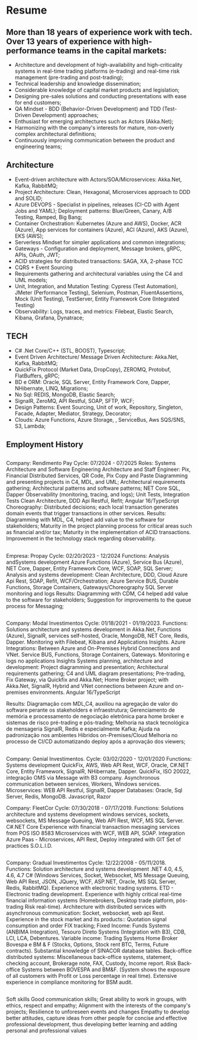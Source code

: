 # Resume

## More than 18 years of experience work with tech. Over 13 years of experience with high-performance teams in the capital markets:
 - Architecture and development of high-availability and high-criticality systems in real-time trading platforms (e-trading) and real-time risk management (pre-trading and post-trading);
 - Technical leadership and knowledge dissemination;
 - Considerable knowledge of capital market products and legislation;
 - Designing pre-sales solutions and conducting presentations with ease for end customers;
 -  QA Mindset - BDD (Behavior-Driven Development) and TDD (Test-Driven Development) approaches;
 - Enthusiast for emerging architectures such as Actors (Akka.Net);
 - Harmonizing with the company's interests for mature, non-overly complex architectural definitions;
 - Continuously improving communication between the product and engineering teams;

## Architecture
 - Event-driven architecture with Actors/SOA/Microservices: Akka.Net, Kafka, RabbitMQ;
 - Project Architecture: Clean, Hexagonal, Microservices approach to DDD and SOLID;
 - Azure DEVOPS - Specialist in pipelines, releases (CI-CD with Agent Jobs and YAML); Deployment patterns: Blue/Green, Canary, A/B Testing, Ramped, Big Bang;
 - Container Orchestration: Kubernetes (Azure and AWS), Docker, ACR (Azure), App services for containers (Azure), ACI (Azure), AKS (Azure), EKS (AWS);
 - Serverless Mindset for simpler applications and common integrations;
 - Gateways - Configuration and deployment, Message brokers, gRPC, APIs, OAuth, JWT;
 -  ACID strategies for distributed transactions: SAGA, XA, 2-phase TCC
 - CQRS + Event Sourcing
 - Requirements gathering and architectural variables using the C4 and UML models;
 - Unit, Integration, and Mutation Testing: Cypress (Test Automation), JMeter (Performance Testing), Selenium, Postman, FluentAssertions, Mock (Unit Testing), TestServer, Entity Framework Core (Integrated Testing)
 - Observability: Logs, traces, and metrics: Filebeat, Elastic Search, Kibana, Grafana, Dynatrace;

## TECH
 - C# .Net Core/C++ (STL, BOOST), Typescript;
 - Event Driven Architecture/ Message Driven Architecture: Akka.Net, Kafka, RabbitMQ;
 - QuickFix Protocol (Market Data, DropCopy), ZEROMQ, Protobuf, FlatBuffers, gRPC;
 - BD e ORM: Oracle, SQL Server, Entity Framework Core, Dapper, NHibernate, LINQ, Migrations;
 - No Sql: REDIS, MongoDB, Elastic Search;
 - SignalR, ZeroMQ, API Restful, SOAP, SFTP, WCF;
 - Design Patterns: Event Sourcing, Unit of work, Repository, Singleton, Facade, Adapter, Mediator, Strategy, Decorator;
 - Clouds: Azure Functions, Azure Storage, , ServiceBus, Aws SQS/SNS, S3,   Lambda;


## Employment History
##
Company: Rendimento Pay					                                                                  Cycle: 07/2024 - 07/2025
Roles: Systems Architecture and Software Engineering
Architecture and Staff Engineer:
Pix, Financial Distributed Services, QR Code, Pix Copy and Paste
Diagramming and presenting projects in C4, MDL, and UML;
Architectural requirements gathering;
Architectural patterns and software patterns;
NET Core SQL, Dapper
Observability (monitoring, tracing, and logs);
Unit Tests, Integration Tests
Clean Architecture, DDD
Api Restful, Refit;
Angular 16/TypeScript
Choreography: Distributed decisions; each local transaction generates domain events that trigger transactions in other services.
Results:
Diagramming with MDL, C4, helped add value to the software for stakeholders; 
Maturity in the project planning process for critical areas such as financial and/or tax;
Maturity in the implementation of ACID transactions.
Improvement in the technology stack regarding observability.

##

Empresa:  Propay                                                                               Cycle: 02/20/2023 - 12/2024
Functions: Analysis andSystems development Azure Functions (Azure), Service Bus (Azure), NET Core, Dapper, Entity Framework Core, WCF, SOAP, SQL Server;
Analysis and systems development:
Clean Architecture, DDD, Cloud Azure
Api Rest, SOAP, Refit, WCF/Orchestration;
Azure Service BUS, Durable Functions, Storage Containers, Gateways/Choreography
SQL Server monitoring and logs
Results:
Diagramming with CDM, C4 helped add value to the software for stakeholders;
Suggestion for improvements to the queue process for Messaging;

##

Company:  Modal Investimentos                                      		                          Cycle: 01/18/2021 - 01/19/2023.
Functions: Solutions architecture and systems development in Akka.Net, Functions (Azure),  SignalR, services self-hosted, Oracle, MongoDB, NET Core, Redis, Dapper. 
Monitoring with Filebeat, Kibana and Applications Insights.
Azure Integrations:
Between Azure and On-Premises Hybrid Connections and VNet.
Service BUS, Functions, Storage Containers, Gateways.
Monitoring e logs no applications Insights
Systems planning, architecture and development:
Project diagramming and presentation;
Architectural requirements gathering;
C4 and UML diagram presentations;
Pre-trading, Fix Gateway, via Quickfix and Akka.Net;
Home Broker project; with Akka.Net, SignalR,
Hybrid and VNet connections between Azure and on-premises environments.
Angular 16/TypeScript

Results:
Diagramação com MDL,C4, auxiliou na agregação de valor do software perante os
stakeholders e infraestrutura;
Gerenciamento de memória e processamento de negociação eletrônica para home broker e sistemas de risco pré-trading e pós-trading;
Melhoria na stack tecnológica de mensageria SignalR, Redis e especialmente Kafka;
Ajuda na padronização nos ambientes Híbridos on-Premises/Cloud
Melhoria no processo de CI/CD automatizando deploy após a aprovação dos viewers;

##

Company: Genial Investimentos.                                                         Cycle: 03/02/2020 - 12/01/2020
Functions: Systems development QuickFix, AWS, Web API Rest, WCF, Oracle, C#.NET Core, Entity Framework, SignalR, NHibernate, Dapper.
QuickFix, ISO 20022, integração OMS via Message with B3 company.
Asynchronous communication between services, Workers, Windows services.
Microservices: WEB API Restful, SignalR, Dapper
Databases: Oracle, Sql Server, Redis, MongoDB.
Javascript, Razor


Company: FleetCor                                                                             Cycle: 07/30/2018 - 07/17/2019.
Functions: Solutions architecture and systems development windows services, sockets, websockets, MS Message Queuing, Web API Rest, WCF, MS SQL Server. C#.NET Core
Experience with financial transaction messaging services from POS ISO 8583
Microservices with WCF, WEB API, SOAP.
Integration Azure Paas - Microservices, API Rest, Deploy integrated with GIT
Set of practices S.O.L.I.D.

##

Company: Gradual Investimentos                                                        Cycle: 12/22/2008 - 05/11/2018.
Functions: Solution architecture and systems development .NET 4.0, 4.5, 4.6, 4.7 C# (Windows Services, Socket, Websocket, MS Message Queuing, Web API Rest, JSON, JQuery, WCF, ASP.NET, Oracle, MS SQL Server, Redis, RabbitMQ). 
Experience with electronic trading systems. ETD - Electronic trading development.
Experience with highly critical real-time financial information systems (Homebrokers, Desktop trade platform, pós-trading Risk real-time). 
Architecture with distributed services with asynchronous communication: Socket, websocket, web api Rest.
Experience in the stock market and its products::
Quotation signal consumption and order FIX tracking;
Fixed Income: Funds Systems (ANBIMA Integration), Tesouro Direto Systems (Integration with B3), CDB, LCI, LCA, Debentures.
Variable income: Trading Systems Home Broker Bovespa e BM & F (Stocks, Options, Stock rent BTC, Terms, Future contracts).
Substantial knowledge of SINACOR database tables.
Back-office distributed systems:
Miscellaneous back-office systems, statement, checking account, Brokerage note, FAX, Custody, Income report.
Risk Back-office Systems between BOVESPA and BM&F. (System shows the exposure of all customers with Profit or Loss percentage in real time).
Extensive experience in compliance monitoring for BSM audit.

##

Soft skills
Good communication skills;
Great ability to work in groups, with ethics, respect and empathy;
Alignment with the interests of the company's projects;
Resilience to unforeseen events and changes
Empathy to develop better attitudes, capture ideas from other people for concise and effective professional development, thus developing better learning and adding personal and professional values


